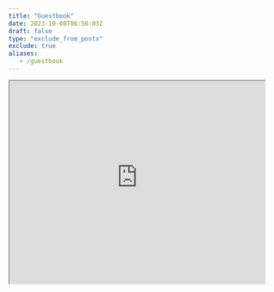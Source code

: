 ```yaml
---
title: "Guestbook"
date: 2023-10-08T06:50:03Z
draft: false
type: "exclude_from_posts"
exclude: true
aliases:
   - /guestbook
---
```



<iframe src="https://adadavin.123Guestbook.com/" width="100%" height="400">
  <style>
    body {
      color: white; /* Change the text color to white */
    }
  </style>
</iframe>
